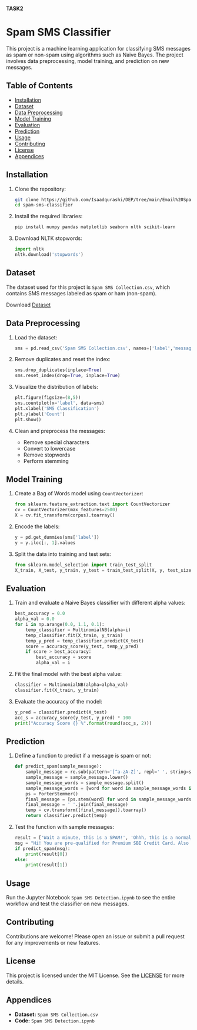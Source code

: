 **TASK2**
#
# Spam SMS Classifier

This project is a machine learning application for classifying SMS messages as spam or non-spam using algorithms such as Naive Bayes. The project involves data preprocessing, model training, and prediction on new messages.

## Table of Contents
- [Installation](#installation)
- [Dataset](https://www.kaggle.com/datasets/uciml/sms-spam-collection-dataset)
- [Data Preprocessing](#data-preprocessing)
- [Model Training](#model-training)
- [Evaluation](#evaluation)
- [Prediction](#prediction)
- [Usage](#usage)
- [Contributing](#contributing)
- [License](https://github.com/Isaadqurashi/DEP/blob/main/Email%20Spam%20Classifier/LICENSE)
- [Appendices](#appendices)

## Installation

1. Clone the repository:
    ```bash
    git clone https://github.com/Isaadqurashi/DEP/tree/main/Email%20Spam%20Classifier
    cd spam-sms-classifier
    ```

2. Install the required libraries:
    ```bash
    pip install numpy pandas matplotlib seaborn nltk scikit-learn
    ```

3. Download NLTK stopwords:
    ```python
    import nltk
    nltk.download('stopwords')
    ```

## Dataset

The dataset used for this project is `Spam SMS Collection.csv`, which contains SMS messages labeled as spam or ham (non-spam).

Download 
[Dataset](https://www.kaggle.com/datasets/uciml/sms-spam-collection-dataset)


## Data Preprocessing

1. Load the dataset:
    ```python
    sms = pd.read_csv('Spam SMS Collection.csv', names=['label','message'])
    ```

2. Remove duplicates and reset the index:
    ```python
    sms.drop_duplicates(inplace=True)
    sms.reset_index(drop=True, inplace=True)
    ```

3. Visualize the distribution of labels:
    ```python
    plt.figure(figsize=(8,5))
    sns.countplot(x='label', data=sms)
    plt.xlabel('SMS Classification')
    plt.ylabel('Count')
    plt.show()
    ```

4. Clean and preprocess the messages:
    - Remove special characters
    - Convert to lowercase
    - Remove stopwords
    - Perform stemming

## Model Training

1. Create a Bag of Words model using `CountVectorizer`:
    ```python
    from sklearn.feature_extraction.text import CountVectorizer
    cv = CountVectorizer(max_features=2500)
    X = cv.fit_transform(corpus).toarray()
    ```

2. Encode the labels:
    ```python
    y = pd.get_dummies(sms['label'])
    y = y.iloc[:, 1].values
    ```

3. Split the data into training and test sets:
    ```python
    from sklearn.model_selection import train_test_split
    X_train, X_test, y_train, y_test = train_test_split(X, y, test_size=0.20, random_state=0)
    ```

## Evaluation

1. Train and evaluate a Naive Bayes classifier with different alpha values:
    ```python
    best_accuracy = 0.0
    alpha_val = 0.0
    for i in np.arange(0.0, 1.1, 0.1):
        temp_classifier = MultinomialNB(alpha=i)
        temp_classifier.fit(X_train, y_train)
        temp_y_pred = temp_classifier.predict(X_test)
        score = accuracy_score(y_test, temp_y_pred)
        if score > best_accuracy:
            best_accuracy = score
            alpha_val = i
    ```

2. Fit the final model with the best alpha value:
    ```python
    classifier = MultinomialNB(alpha=alpha_val)
    classifier.fit(X_train, y_train)
    ```

3. Evaluate the accuracy of the model:
    ```python
    y_pred = classifier.predict(X_test)
    acc_s = accuracy_score(y_test, y_pred) * 100
    print("Accuracy Score {} %".format(round(acc_s, 2)))
    ```

## Prediction

1. Define a function to predict if a message is spam or not:
    ```python
    def predict_spam(sample_message):
        sample_message = re.sub(pattern='[^a-zA-Z]', repl=' ', string=sample_message)
        sample_message = sample_message.lower()
        sample_message_words = sample_message.split()
        sample_message_words = [word for word in sample_message_words if not word in set(stopwords.words('english'))]
        ps = PorterStemmer()
        final_message = [ps.stem(word) for word in sample_message_words]
        final_message = ' '.join(final_message)
        temp = cv.transform([final_message]).toarray()
        return classifier.predict(temp)
    ```

2. Test the function with sample messages:
    ```python
    result = ['Wait a minute, this is a SPAM!', 'Ohhh, this is a normal message.']
    msg = "Hi! You are pre-qualified for Premium SBI Credit Card. Also get Rs.500 worth Amazon Gift Card*, 10X Rewards Point* & more. Click"
    if predict_spam(msg):
        print(result[0])
    else:
        print(result[1])
    ```

## Usage

Run the Jupyter Notebook `Spam SMS Detection.ipynb` to see the entire workflow and test the classifier on new messages.

## Contributing

Contributions are welcome! Please open an issue or submit a pull request for any improvements or new features.

## License

This project is licensed under the MIT License. See the [LICENSE](ttps://github.com/Isaadqurashi/DEP/blob/main/Email%20Spam%20Classifier/LICENSE) for more details.

## Appendices

- **Dataset:** `Spam SMS Collection.csv`
- **Code:** `Spam SMS Detection.ipynb`
